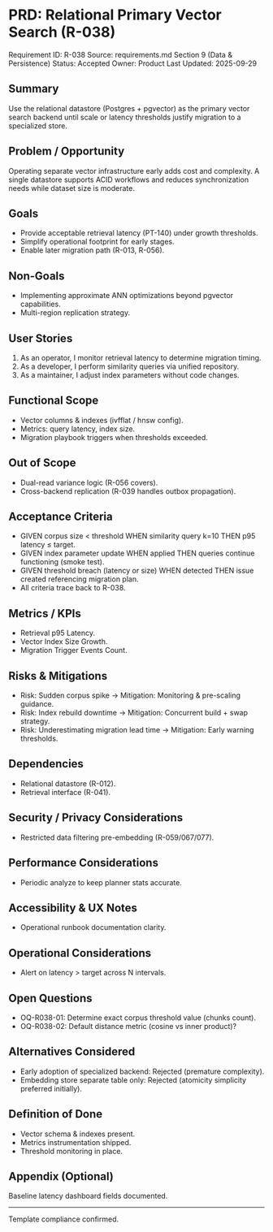 # PRD: Relational Primary Vector Search (R-038)

Requirement ID: R-038
Source: requirements.md Section 9 (Data & Persistence)
Status: Accepted
Owner: Product
Last Updated: 2025-09-29

## Summary

Use the relational datastore (Postgres + pgvector) as the primary vector search backend until scale or latency thresholds justify migration to a specialized store.

## Problem / Opportunity

Operating separate vector infrastructure early adds cost and complexity. A single datastore supports ACID workflows and reduces synchronization needs while dataset size is moderate.

## Goals

- Provide acceptable retrieval latency (PT-140) under growth thresholds.
- Simplify operational footprint for early stages.
- Enable later migration path (R-013, R-056).

## Non-Goals

- Implementing approximate ANN optimizations beyond pgvector capabilities.
- Multi-region replication strategy.

## User Stories

1. As an operator, I monitor retrieval latency to determine migration timing.
2. As a developer, I perform similarity queries via unified repository.
3. As a maintainer, I adjust index parameters without code changes.

## Functional Scope

- Vector columns & indexes (ivfflat / hnsw config).
- Metrics: query latency, index size.
- Migration playbook triggers when thresholds exceeded.

## Out of Scope

- Dual-read variance logic (R-056 covers).
- Cross-backend replication (R-039 handles outbox propagation).

## Acceptance Criteria

- GIVEN corpus size < threshold WHEN similarity query k=10 THEN p95 latency ≤ target.
- GIVEN index parameter update WHEN applied THEN queries continue functioning (smoke test).
- GIVEN threshold breach (latency or size) WHEN detected THEN issue created referencing migration plan.
- All criteria trace back to R-038.

## Metrics / KPIs

- Retrieval p95 Latency.
- Vector Index Size Growth.
- Migration Trigger Events Count.

## Risks & Mitigations

- Risk: Sudden corpus spike → Mitigation: Monitoring & pre-scaling guidance.
- Risk: Index rebuild downtime → Mitigation: Concurrent build + swap strategy.
- Risk: Underestimating migration lead time → Mitigation: Early warning thresholds.

## Dependencies

- Relational datastore (R-012).
- Retrieval interface (R-041).

## Security / Privacy Considerations

- Restricted data filtering pre-embedding (R-059/067/077).

## Performance Considerations

- Periodic analyze to keep planner stats accurate.

## Accessibility & UX Notes

- Operational runbook documentation clarity.

## Operational Considerations

- Alert on latency > target across N intervals.

## Open Questions

- OQ-R038-01: Determine exact corpus threshold value (chunks count).
- OQ-R038-02: Default distance metric (cosine vs inner product)?

## Alternatives Considered

- Early adoption of specialized backend: Rejected (premature complexity).
- Embedding store separate table only: Rejected (atomicity simplicity preferred initially).

## Definition of Done

- Vector schema & indexes present.
- Metrics instrumentation shipped.
- Threshold monitoring in place.

## Appendix (Optional)

Baseline latency dashboard fields documented.

---
Template compliance confirmed.
